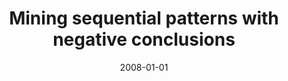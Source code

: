 ---
# Documentation: https://wowchemy.com/docs/managing-content/

title: Mining sequential patterns with negative conclusions
subtitle: ''
summary: ''
authors:
- kazienko
tags: []
categories: []
date: '2008-01-01'
lastmod: 2022-10-07T05:49:11Z
featured: false
draft: false

# Featured image
# To use, add an image named `featured.jpg/png` to your page's folder.
# Focal points: Smart, Center, TopLeft, Top, TopRight, Left, Right, BottomLeft, Bottom, BottomRight.
image:
  caption: ''
  focal_point: ''
  preview_only: false

# Projects (optional).
#   Associate this post with one or more of your projects.
#   Simply enter your project's folder or file name without extension.
#   E.g. `projects = ["internal-project"]` references `content/project/deep-learning/index.md`.
#   Otherwise, set `projects = []`.
projects: []
publishDate: '2022-10-07T05:49:09.990423Z'
publication_types:
- '2'
abstract: ''
publication: '*Lecture Notes in Computer Science*'
doi: 10.1007/978-3-540-85836-2_40
---
